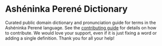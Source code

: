 
# Ashéninka Perené Dictionary

Curated public domain dictionary and pronunciation guide for terms in the Ashéninka Perené language. See the [contributing guide](https://github.com/drumworkteam/term/blob/make/.github/contributing.md) for details on how to contribute. We would love your support, even if it is just fixing a word or adding a single definition. Thank you for all your help!
